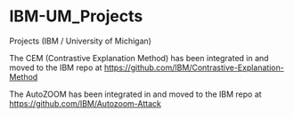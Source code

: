 # IBM-UM_Projects
Projects (IBM / University of Michigan)

The CEM (Contrastive Explanation Method) has been integrated in and moved to the IBM repo at https://github.com/IBM/Contrastive-Explanation-Method

The AutoZOOM has been integrated in and moved to the IBM repo at https://github.com/IBM/Autozoom-Attack
